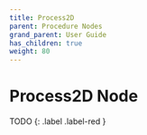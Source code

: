 ```yaml
---
title: Process2D
parent: Procedure Nodes
grand_parent: User Guide
has_children: true
weight: 80
---
```

# Process2D Node

TODO
{: .label .label-red }
